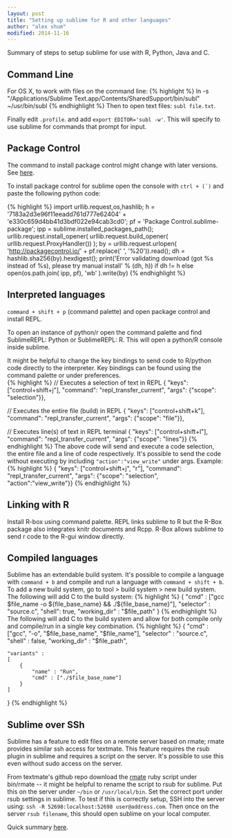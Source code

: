 ```yaml
---
layout: post
title: "Setting up sublime for R and other languages"
author: "alex shum"
modified: 2014-11-16
---
```

Summary of steps to setup sublime for use with R, Python, Java and C.

Command Line
------------
For OS X, to work with files on the command line:
{% highlight %}
ln -s "/Applications/Sublime Text.app/Contents/SharedSupport/bin/subl" ~/usr/bin/subl
{% endhighlight %}
Then to open text files: ```subl file.txt```.

Finally edit ```.profile```.  and add ```export EDITOR='subl -w'```.  This will specify to use sublime for commands that prompt for input.

Package Control
---------------
The command to install package control might change with later versions.  See [here](https://sublime.wbond.net/installation#Simple).

To install package control for sublime open the console with ``ctrl + (`)`` and paste the following python code:

{% highlight %}
import urllib.request,os,hashlib; h = '7183a2d3e96f11eeadd761d777e62404' + 'e330c659d4bb41d3bdf022e94cab3cd0'; pf = 'Package Control.sublime-package'; ipp = sublime.installed_packages_path(); urllib.request.install_opener( urllib.request.build_opener( urllib.request.ProxyHandler()) ); by = urllib.request.urlopen( 'http://packagecontrol.io/' + pf.replace(' ', '%20')).read(); dh = hashlib.sha256(by).hexdigest(); print('Error validating download (got %s instead of %s), please try manual install' % (dh, h)) if dh != h else open(os.path.join( ipp, pf), 'wb' ).write(by)
{% endhighlight %}

Interpreted languages
---------------------------
```command + shift + p``` (command palette) and open package control and install REPL.  

To open an instance of python/r open the command palette and find SublimeREPL: Python or SublimeREPL: R.  This will open a python/R console inside sublime.

It might be helpful to change the key bindings to send code to R/python code directly to the interpreter.  Key bindings can be found using the command palette or under preferences.  
{% highlight %}
// Executes a selection of text in REPL
{ "keys": ["control+shift+j"], "command": "repl_transfer_current", "args": {"scope": "selection"}},

// Executes the entire file (build) in REPL
{ "keys": ["control+shift+k"], "command": "repl_transfer_current", "args": {"scope": "file"}},
	 
// Executes line(s) of text in REPL terminal
{ "keys": ["control+shift+l"], "command": "repl_transfer_current", "args": {"scope": "lines"}}
{% endhighlight %}
The above code will send and execute a code selection, the entire file and a line of code respectively.  It's possible to send the code without executing by including ```"action":"view_write"``` under args.  Example:
{% highlight %}
{ "keys": ["control+shift+j", "r"], "command": "repl_transfer_current", "args": {"scope": "selection", "action":"view_write"}}
{% endhighlight %}

Linking with R
--------------
Install R-box using command palette.  REPL links sublime to R but the R-Box package also integrates knitr documents and Rcpp.  R-Box allows sublime to send r code to the R-gui window directly.

Compiled languages
------------------
Sublime has an extendable build system.  It's possible to compile a language with ```command + b``` and compile and run a language with ```command + shift + b```.  To add a new build system, go to tool > build system > new build system.  The following will add C to the build system:
{% highlight %}
{
  "cmd" : ["gcc $file_name -o ${file_base_name} && ./${file_base_name}"],
	"selector" : "source.c",
	"shell": true,
	"working_dir" : "$file_path"
}
{% endhighlight %}
The following will add C to the build system and allow for both compile only and compile/run in a single key combination.
{% highlight %}
{
  "cmd" : ["gcc", "-o", "$file_base_name", "$file_name"],
	"selector" : "source.c",
	"shell" : false,
	"working_dir" : "$file_path",

	"variants" :
	[
		{
			"name" : "Run",
			"cmd" : ["./$file_base_name"]
		}
	]
}
{% endhighlight %}

Sublime over SSh
----------------
Sublime has a feature to edit files on a remote server based on rmate; rmate provides similar ssh access for textmate.  This feature requires the rsub plugin in sublime and requires a script on the server.  It's possible to use this even without sudo access on the server.  

From textmate's github repo download the [rmate](https://github.com/textmate/rmate) ruby script under bin/rmate -- it might be helpful to rename the script to rsub for sublime.  Put this on the server under ```~/bin``` or ```/usr/local/bin```.  Set the correct port under rsub settings in sublime.  To test if this is correctly setup, SSH into the server using: ```ssh -R 52698:localhost:52698 user@address.com```.  Then once on the server ```rsub filename```, this should open sublime on your local computer.

Quick summary [here](http://erniemiller.org/2011/12/12/textmate-2-rmate-awesome/).